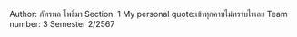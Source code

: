 Author: ภัทรพล โพธิ์มา 
Section: 1
My personal quote:เข้าทุกคาบไม่ทราบไรเลย
Team number: 3
Semester 2/2567 